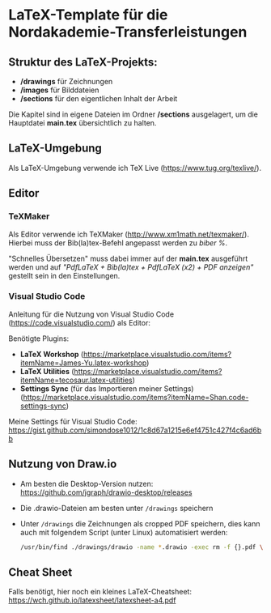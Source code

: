 # LaTeX-Template für die Nordakademie-Transferleistungen

## Struktur des LaTeX-Projekts:

- **/drawings** für Zeichnungen
- **/images** für Bilddateien
- **/sections** für den eigentlichen Inhalt der Arbeit

Die Kapitel sind in eigene Dateien im Ordner **/sections** ausgelagert, um die Hauptdatei **main.tex** übersichtlich zu halten.

## LaTeX-Umgebung

Als LaTeX-Umgebung verwende ich TeX Live (<https://www.tug.org/texlive/>).

## Editor

### TeXMaker

Als Editor verwende ich TeXMaker (<http://www.xm1math.net/texmaker/>). Hierbei muss der Bib(la)tex-Befehl angepasst werden zu _biber %_.

"Schnelles Übersetzen" muss dabei immer auf der **main.tex** ausgeführt werden und auf _"PdfLaTeX + Bib(la)tex + PdfLaTeX (x2) + PDF anzeigen"_ gestellt sein in den Einstellungen.

### Visual Studio Code

Anleitung für die Nutzung von Visual Studio Code (<https://code.visualstudio.com/>) als Editor:

Benötigte Plugins:

- **LaTeX Workshop** (<https://marketplace.visualstudio.com/items?itemName=James-Yu.latex-workshop>)
- **LaTeX Utilities** (<https://marketplace.visualstudio.com/items?itemName=tecosaur.latex-utilities>)
- **Settings Sync** (für das Importieren meiner Settings) (<https://marketplace.visualstudio.com/items?itemName=Shan.code-settings-sync>)

Meine Settings für Visual Studio Code: <https://gist.github.com/simondose1012/1c8d67a1215e6ef4751c427f4c6ad6bb>

## Nutzung von Draw.io

- Am besten die Desktop-Version nutzen: <https://github.com/jgraph/drawio-desktop/releases>
- Die .drawio-Dateien am besten unter `/drawings` speichern
- Unter `/drawings` die Zeichnungen als cropped PDF speichern, dies kann auch mit folgendem Script (unter Linux) automatisiert werden:

  ```bash
  /usr/bin/find ./drawings/drawio -name *.drawio -exec rm -f {}.pdf \; -exec /usr/local/bin/draw.io --crop -x -o {}.pdf {} \;
  ```

## Cheat Sheet

Falls benötigt, hier noch ein kleines LaTeX-Cheatsheet: <https://wch.github.io/latexsheet/latexsheet-a4.pdf>
